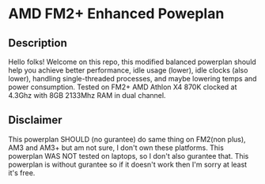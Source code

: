 # AMD FM2+ Enhanced Poweplan

## Description
Hello folks!
Welcome on this repo, this modified balanced powerplan should help you achieve better performance, idle usage (lower), idle clocks (also lower), handling single-threaded processes, and maybe lowering temps and power consumption.
Tested on FM2+ AMD Athlon X4 870K clocked at 4.3Ghz with 8GB 2133Mhz RAM in dual channel.

## Disclaimer
This powerplan SHOULD (no gurantee) do same thing on FM2(non plus), AM3 and AM3+ but am not sure, I don't own these platforms.
This powerplan WAS NOT tested on laptops, so I don't also gurantee that.
This powerplan is without gurantee so if it doesn't work then I'm sorry at least it's free.


